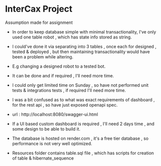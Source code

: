 # InterCax Project 

Assumption made for assignment
- In order to keep database simple with minimal transactionality,
I've only used one table robot , which has state info stored as string.
  
- I could've done it via separating into 3 tables , once each for 
designed , tested & deployed , but then maintaining transactionality
  would have been a problem while altering. 
  
- E.g changing a designed robot to a tested bot.
  
- It can be done and if required , I'll need more time.

- I could only get limited time on Sunday , so have not performed 
unit tests & integrations tests , if required I'll need more time.
  
- I was a bit confused as to what was exact requirements of dashboard ,
for the rest api , so have just exposed openapi spec.
  
- url : http://localhost:8080/swagger-ui.html

- If a UI based custom dashboard is required , I'll need 2 days time , and some design to be able to build it.

- The database is hosted on render.com , it's a free tier database , so performance is not very well optimized.

- Resources folder contains table.sql file , which has scripts for creation of table & hibernate_sequence

